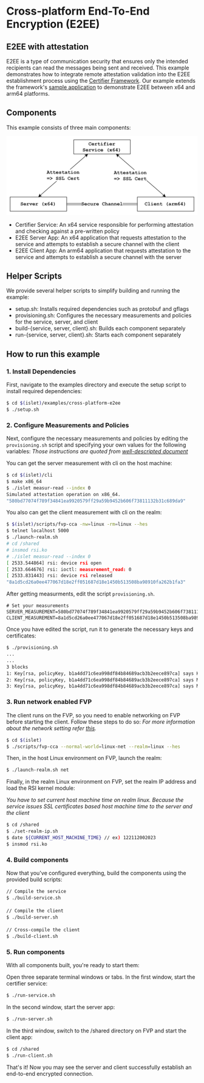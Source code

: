 # Cross-platform End-To-End Encryption (E2EE)

## E2EE with attestation

E2EE is a type of communication security that
ensures only the intended recipients can
read the messages being sent and received.
This example demonstrates
how to integrate remote attestation validation
into the E2EE establishment process
using the [Certifier Framework](https://github.com/vmware-research/certifier-framework-for-confidential-computing).
Our example extends the framework's [sample application](https://github.com/vmware-research/certifier-framework-for-confidential-computing/tree/main/sample_apps/simple_app_under_islet)
to demonstrate E2EE between x64 and arm64 platforms.

## Components
This example consists of three main components:

![xplat-e2ee-components](res/xplat-e2ee-components.png)

- Certifier Service: An x64 service responsible for performing attestation and checking against a pre-written policy
- E2EE Server App: An x64 application that requests attestation to the service and attempts to establish a secure channel with the client
- E2EE Client App: An arm64 application that requests attestation to the service and attempts to establish a secure channel with the server

## Helper Scripts
We provide several helper scripts to simplify building and running the example:
- setup.sh: Installs required dependencies such as protobuf and gflags
- provisioning.sh: Configures the necessary measurements and policies for the service, server, and client
- build-{service, server, client}.sh: Builds each component separately
- run-{service, server, client}.sh: Starts each component separately

## How to run this example
### 1. Install Dependencies
First, navigate to the examples directory and
execute the setup script to install required dependencies:
```sh
$ cd $(islet)/examples/cross-platform-e2ee
$ ./setup.sh
```

### 2. Configure Measurements and Policies
Next, configure the necessary measurements and
policies by editing the `provisioning.sh` script and
specifying your own values for the following variables:
*Those instructions are quoted from [well-descripted document](https://github.com/vmware-research/certifier-framework-for-confidential-computing/blob/main/sample_apps/simple_app_under_islet/instructions.md)*

You can get the server measurement with cli on the host machine:
```sh
$ cd $(islet)/cli
$ make x86_64
$ ./islet measur-read --index 0
Simulated attestation operation on x86_64.
"580bd77074f789f34841ea9920579ff29a59b9452b606f73811132b31c689da9"
```

You also can get the client measurement with cli on the realm:

```sh
$ $(islet)/scripts/fvp-cca -nw=linux -rm=linux --hes
$ telnet localhost 5000
$ ./launch-realm.sh
# cd /shared
# insmod rsi.ko
# ./islet measur-read --index 0
[ 2533.544864] rsi: device rsi open
[ 2533.664676] rsi: ioctl: measurement_read: 0
[ 2533.831443] rsi: device rsi released
"8a1d5cd26a0ee477067d18e2ff051687d18e1450b513508ba98910fa262b1fa3"
```

After getting measurments,
edit the script `provisioning.sh`.

```
# Set your measurements
SERVER_MEASUREMENT=580bd77074f789f34841ea9920579ff29a59b9452b606f73811132b31c689da9
CLIENT_MEASUREMENT=8a1d5cd26a0ee477067d18e2ff051687d18e1450b513508ba98910fa262b1fa3
```

Once you have edited the script,
run it to generate the necessary keys and certificates:

```sh
$ ./provisioning.sh
...
...
3 blocks
1: Key[rsa, policyKey, b1a4dd71c6ea998df84b84689acb3b2eece897ca] says Key[rsa, policyAuthority, b1a4dd71c6ea998df84b84689acb3b2eece897ca] is-trusted-for-attestation
2: Key[rsa, policyKey, b1a4dd71c6ea998df84b84689acb3b2eece897ca] says Measurement[580bd77074f789f34841ea9920579ff29a59b9452b606f73811132b31c689da9]  is-trusted
3: Key[rsa, policyKey, b1a4dd71c6ea998df84b84689acb3b2eece897ca] says Measurement[491cf94bdb951308672a839776359d6ac22808bad2d318226ef0ea2979693e2e]  is-trusted
```

### 3. Run network enabled FVP
The client runs on the FVP,
so you need to enable networking on FVP
before starting the client.
Follow these steps to do so:
*For more information about the network setting
refer [this](https://samsung.github.io/islet/network.html).*

```sh
$ cd $(islet)
$ ./scripts/fvp-cca --normal-world=linux-net --realm=linux --hes
```

Then, in the host Linux environment on FVP, launch the realm:

```sh
$ ./launch-realm.sh net
```

Finally, in the realm Linux environment on FVP,
set the realm IP address and
load the RSI kernel module:

*You have to set current host machine time on realm linux.
Because the service issues SSL certificates
based host machine time
to the server and the client*

```sh
$ cd /shared
$ ./set-realm-ip.sh
$ date ${CURRENT_HOST_MACHINE_TIME} // ex) 122112002023
$ insmod rsi.ko
```

### 4. Build components
Now that you've configured everything,
build the components using the provided build scripts:

```sh
// Compile the service
$ ./build-service.sh

// Compile the client
$ ./build-server.sh

// Cross-compile the client
$ ./build-client.sh
```

### 5. Run components
With all components built, you're ready to start them:

Open three separate terminal windows or tabs.
In the first window, start the certifier service:
 
```sh
$ ./run-service.sh
```

In the second window, start the server app:

```sh
$ ./run-server.sh
```

In the third window,
switch to the /shared directory on FVP and start the client app:

```sh
$ cd /shared
$ ./run-client.sh
```

That's it!
Now you may see the server and client
successfully establish an end-to-end encrypted connection.
